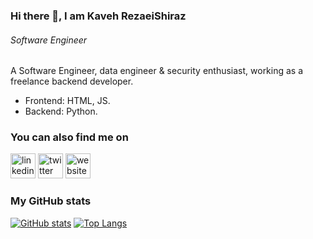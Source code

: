 ### Hi there 👋, I am Kaveh RezaeiShiraz
###### *Software Engineer*

A Software Engineer, data engineer & security enthusiast, working as a freelance backend developer.
* Frontend: HTML, JS.
* Backend: Python.


### You can also find me on

[<img src='https://cdn.jsdelivr.net/npm/simple-icons@3.0.1/icons/linkedin.svg' alt='linkedin' height='40'>](https://www.linkedin.com/in/KavehRS/) [<img src='https://cdn.jsdelivr.net/npm/simple-icons@3.0.1/icons/twitter.svg' alt='twitter' height='40'>](https://twitter.com/@kavehrs)  [<img src='https://cdn.jsdelivr.net/npm/simple-icons@3.0.1/icons/icloud.svg' alt='website' height='40'>](https://www.kavehrs.com)  



### My GitHub stats

[![GitHub stats](https://github-readme-stats.vercel.app/api?username=kavehrs&count_private=true)](https://kavehrs.com/)
[![Top Langs](https://github-readme-stats.vercel.app/api/top-langs/?username=kavehrs&langs_count=8)](https://kavehrs.com/)










<!--
**KavehRS/KavehRS** is a ✨ _special_ ✨ repository because its `README.md` (this file) appears on your GitHub profile.

Here are some ideas to get you started:

- 🔭 I’m currently working on ...
- 🌱 I’m currently learning ...
- 👯 I’m looking to collaborate on ...
- 🤔 I’m looking for help with ...
- 💬 Ask me about ...
- 📫 How to reach me: ...
- 😄 Pronouns: ...
- ⚡ Fun fact: ...
-->






